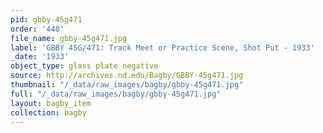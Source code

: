 ```yaml
---
pid: gbby-45g471
order: '448'
file_name: gbby-45g471.jpg
label: 'GBBY 45G/471: Track Meet or Practice Scene, Shot Put - 1933'
_date: '1933'
object_type: glass plate negative
source: http://archives.nd.edu/Bagby/GBBY-45g471.jpg
thumbnail: "/_data/raw_images/bagby/gbby-45g471.jpg"
full: "/_data/raw_images/bagby/gbby-45g471.jpg"
layout: bagby_item
collection: bagby
---
```


